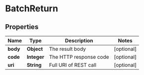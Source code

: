 
# BatchReturn

## Properties
Name | Type | Description | Notes
------------ | ------------- | ------------- | -------------
**body** | **Object** | The result body |  [optional]
**code** | **Integer** | The HTTP response code |  [optional]
**uri** | **String** | Full URI of REST call |  [optional]



